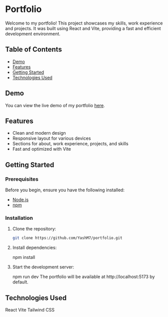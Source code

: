 # Portfolio

Welcome to my portfolio! This project showcases my skills, work experience and projects. It was built using React and Vite, providing a fast and efficient development environment.

## Table of Contents

- [Demo](#demo)
- [Features](#features)
- [Getting Started](#getting-started)
- [Technologies Used](#technologies-used)

## Demo

You can view the live demo of my portfolio [here](https://yashmude-portfolio.onrender.com/).

## Features

- Clean and modern design
- Responsive layout for various devices
- Sections for about, work experience, projects, and skills
- Fast and optimized with Vite

## Getting Started

### Prerequisites

Before you begin, ensure you have the following installed:

- [Node.js](https://nodejs.org/)
- [npm](https://www.npmjs.com/)

### Installation

1. Clone the repository:

   ```bash
   git clone https://github.com/YashM7/portfolio.git

2. Install dependencies:

    npm install

3. Start the development server:

    npm run dev
    The portfolio will be available at http://localhost:5173 by default.

## Technologies Used

React
Vite
Tailwind CSS